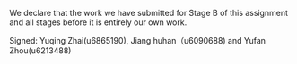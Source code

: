 We declare that the work we have submitted for Stage B of this assignment and all stages before it is entirely our own work.

Signed: Yuqing Zhai(u6865190),  Jiang huhan（u6090688) and  Yufan Zhou(u6213488)
